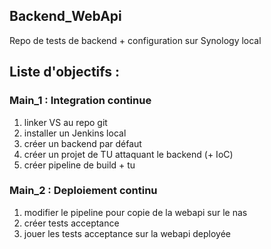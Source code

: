 ## Backend_WebApi
Repo de tests de backend + configuration sur Synology local

## Liste d'objectifs :
### Main_1 : Integration continue 
 1. linker VS au repo git
 2. installer un Jenkins local
 3. créer un backend par défaut
 4. créer un projet de TU attaquant le backend (+ IoC)
 5. créer pipeline de build + tu
 
### Main_2 : Deploiement continu
 1. modifier le pipeline pour copie de la webapi sur le nas
 2. créer tests acceptance
 3. jouer les tests acceptance sur la webapi deployée
